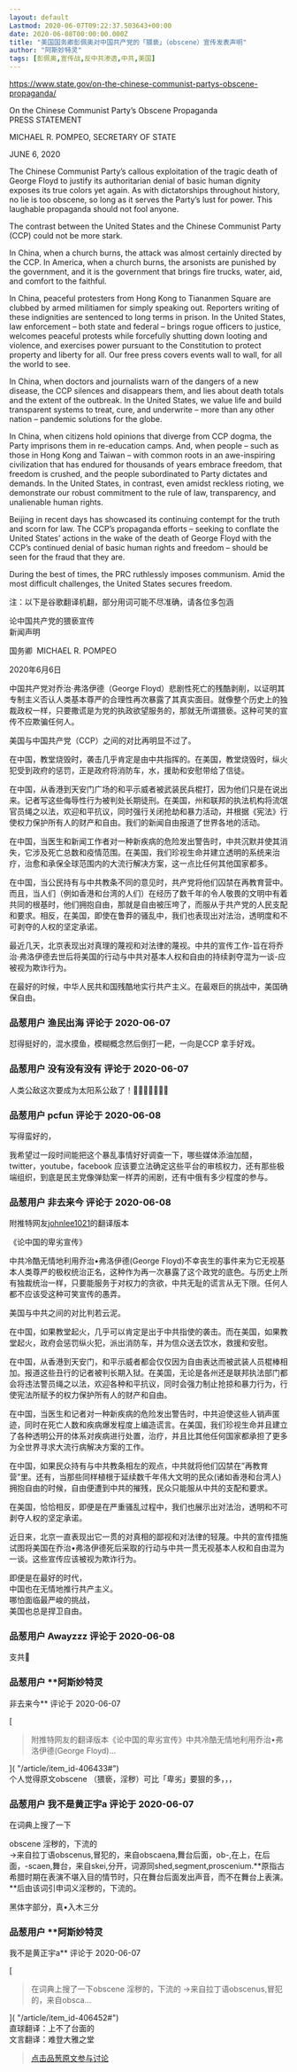 ```yaml
---
layout: default
Lastmod: 2020-06-07T09:22:37.503643+00:00
date: 2020-06-08T00:00:00.000Z
title: "美国国务卿彭佩奥对中国共产党的「猥亵」（obscene）宣传发表声明"
author: "阿斯妙特灵"
tags: [彭佩奥,宣传战,反中共渗透,中共,美国]
---
```


https://www.state.gov/on-the-chinese-communist-partys-obscene-propaganda/  
  
On the Chinese Communist Party’s Obscene Propaganda  
PRESS STATEMENT  
  
MICHAEL R. POMPEO, SECRETARY OF STATE  
  
JUNE 6, 2020  
  
The Chinese Communist Party’s callous exploitation of the tragic death of George Floyd to justify its authoritarian denial of basic human dignity exposes its true colors yet again. As with dictatorships throughout history, no lie is too obscene, so long as it serves the Party’s lust for power. This laughable propaganda should not fool anyone.  
  
The contrast between the United States and the Chinese Communist Party (CCP) could not be more stark.  
  
In China, when a church burns, the attack was almost certainly directed by the CCP. In America, when a church burns, the arsonists are punished by the government, and it is the government that brings fire trucks, water, aid, and comfort to the faithful.  
  
In China, peaceful protesters from Hong Kong to Tiananmen Square are clubbed by armed militiamen for simply speaking out. Reporters writing of these indignities are sentenced to long terms in prison. In the United States, law enforcement – both state and federal – brings rogue officers to justice, welcomes peaceful protests while forcefully shutting down looting and violence, and exercises power pursuant to the Constitution to protect property and liberty for all. Our free press covers events wall to wall, for all the world to see.  
  
In China, when doctors and journalists warn of the dangers of a new disease, the CCP silences and disappears them, and lies about death totals and the extent of the outbreak. In the United States, we value life and build transparent systems to treat, cure, and underwrite – more than any other nation – pandemic solutions for the globe.  
  
In China, when citizens hold opinions that diverge from CCP dogma, the Party imprisons them in re-education camps. And, when people – such as those in Hong Kong and Taiwan – with common roots in an awe-inspiring civilization that has endured for thousands of years embrace freedom, that freedom is crushed, and the people subordinated to Party dictates and demands. In the United States, in contrast, even amidst reckless rioting, we demonstrate our robust commitment to the rule of law, transparency, and unalienable human rights.  
  
Beijing in recent days has showcased its continuing contempt for the truth and scorn for law. The CCP’s propaganda efforts – seeking to conflate the United States’ actions in the wake of the death of George Floyd with the CCP’s continued denial of basic human rights and freedom – should be seen for the fraud that they are.  
  
During the best of times, the PRC ruthlessly imposes communism. Amid the most difficult challenges, the United States secures freedom.  
  
  
注：以下是谷歌翻译机翻，部分用词可能不尽准确，请各位多包涵  
  
  
论中国共产党的猥亵宣传  
新闻声明  
  
国务卿  MICHAEL R. POMPEO  
  
2020年6月6日  
  
  
中国共产党对乔治·弗洛伊德（George Floyd）悲剧性死亡的残酷剥削，以证明其专制主义否认人类基本尊严的合理性再次暴露了其真实面目。就像整个历史上的独裁政权一样，只要撒谎是为党的执政欲望服务的，那就无所谓猥亵。这种可笑的宣传不应欺骗任何人。  
  
美国与中国共产党（CCP）之间的对比再明显不过了。  
  
在中国，教堂烧毁时，袭击几乎肯定是由中共指挥的。在美国，教堂烧毁时，纵火犯受到政府的惩罚，正是政府将消防车，水，援助和安慰带给了信徒。  
  
在中国，从香港到天安门广场的和平示威者被武装民兵棍打，因为他们只是在说出来。记者写这些侮辱性行为被判处长期徒刑。在美国，州和联邦的执法机构将流氓官员绳之以法，欢迎和平抗议，同时强行关闭抢劫和暴力活动，并根据《宪法》行使权力保护所有人的财产和自由。我们的新闻自由报道了世界各地的活动。  
  
在中国，当医生和新闻工作者对一种新疾病的危险发出警告时，中共沉默并使其消失，它涉及死亡总数和疫情范围。在美国，我们珍视生命并建立透明的系统来治疗，治愈和承保全球范围内的大流行解决方案，这一点比任何其他国家都多。  
  
在中国，当公民持有与中共教条不同的意见时，共产党将他们囚禁在再教育营中。而且，当人们（例如香港和台湾的人们）在经历了数千年的令人敬畏的文明中有着共同的根基时，他们拥抱自由，那就是自由被压垮了，而服从于共产党的人民支配和要求。相反，在美国，即使在鲁莽的骚乱中，我们也表现出对法治，透明度和不可剥夺的人权的坚定承诺。  
  
最近几天，北京表现出对真理的蔑视和对法律的蔑视。中共的宣传工作-旨在将乔治·弗洛伊德去世后将美国的行动与中共对基本人权和自由的持续剥夺混为一谈-应被视为欺诈行为。  
  
在最好的时候，中华人民共和国残酷地实行共产主义。在最艰巨的挑战中，美国确保自由。

            
### 品葱用户 **渔民出海** 评论于 2020-06-07
        
怼得挺好的，混水摸鱼，模糊概念然后倒打一耙，一向是CCP 拿手好戏。
        


            
### 品葱用户 **没有没有没有** 评论于 2020-06-07
        
人类公敌这次要成为太阳系公敌了！🤣🤣🤣🤣🤣🤣🤣
        


            
### 品葱用户 **pcfun** 评论于 2020-06-08
        
写得蛮好的，  
  
我希望过一段时间能把这个暴乱事情好好调查一下，哪些媒体添油加醋，twitter，youtube，facebook 应该要立法确定这些平台的审核权力，还有那些极端组织，到底是民主党像弹劾案一样弄的闹剧，还有中俄有多少程度的参与。
        


            
### 品葱用户 **非去来今** 评论于 2020-06-08
        
附推特网友[johnlee1021]( "https://twitter.com/johnlee1021")的翻译版本  
  
《论中国的卑劣宣传》  
  
中共冷酷无情地利用乔治•弗洛伊德(George Floyd)不幸丧生的事件来为它无视基本人类尊严的极权统治正名，这种作为再一次暴露了这个政党的底色。与历史上所有独裁统治一样，只要能服务于对权力的贪欲，中共无耻的谎言从无下限。任何人都不应该受这种可笑宣传的愚弄。  
  
美国与中共之间的对比判若云泥。  
  
在中国，如果教堂起火，几乎可以肯定是出于中共指使的袭击。而在美国，如果教堂起火，政府会惩罚纵火犯，派出消防车，并为信众送去饮水，救援和安慰。  
  
在中国，从香港到天安门，和平示威者都会仅仅因为自由表达而被武装人员棍棒相加。报道这些丑行的记者被判长期入狱。在美国，无论是各州还是联邦执法部门都会将违法警员绳之以法，欢迎各种和平抗议，同时会强力制止抢掠和暴力行为，行使宪法所赋予的权力保护所有人的财产和自由。  
  
在中国，当医生和记者对一种新疾病的危险发出警告时，中共迫使这些人销声匿迹，同时在死亡人数和疾病爆发程度上编造谎言。在美国，我们珍视生命并且建立了各种透明公开的体系对疾病进行处置，治疗，并且比其他任何国家都承担了更多为全世界寻求大流行病解决方案的工作。  
  
在中国，如果民众持有与中共教条相左的观点，中共就将他们囚禁在”再教育营”里。还有，当那些同样植根于延续数千年伟大文明的民众(诸如香港和台湾人)拥抱自由的时候，自由便遭到中共的摧残，民众只能服从中共的支配和要求。  
  
在美国，恰恰相反，即便是在严重骚乱过程中，我们也展示出对法治，透明和不可剥夺人权的坚定承诺。  
  
近日来，北京一直表现出它一贯的对真相的鄙视和对法律的轻蔑。中共的宣传措施试图将美国在乔治•弗洛伊德死后采取的行动与中共一贯无视基本人权和自由混为一谈。这些宣传应该被视为欺诈行为。  
  
即便是在最好的时代，  
中国也在无情地推行共产主义。  
哪怕面临最严峻的挑战，  
美国也总是捍卫自由。
        


            
### 品葱用户 **Awayzzz** 评论于 2020-06-08
        
支共💊
        


            
### 品葱用户 **阿斯妙特灵 
非去来今** 评论于 2020-06-07
        
[

> 附推特网友的翻译版本《论中国的卑劣宣传》中共冷酷无情地利用乔治•弗洛伊德(George Floyd)...

]( "/article/item_id-406433#")  
个人觉得原文obscene （猥亵，淫秽）可比「卑劣」要狠的多，，，
        


            
### 品葱用户 **我不是黄正宇a** 评论于 2020-06-07
        
在词典上搜了一下  
  
obscene 淫秽的，下流的  
→来自拉丁语obscenus,冒犯的，来自obscaena,舞台后面，ob-,在上，在后面，-scaen,舞台，来自skei,分开，词源同shed,segment,proscenium.**原指古希腊时期在表演不堪入目的情节时，只在舞台后面发出声音，而不在舞台上表演。**后由该词引申词义淫秽的，下流的。  
  
  
黑体字部分，真•入木三分
        


            
### 品葱用户 **阿斯妙特灵 
我不是黄正宇a** 评论于 2020-06-07
        
[

> 在词典上搜了一下obscene 淫秽的，下流的 →来自拉丁语obscenus,冒犯的，来自obsca...

]( "/article/item_id-406452#")  
直球翻译：上不了台面的  
文言翻译：难登大雅之堂
        






> [点击品葱原文参与讨论](https://pincong.rocks/article/20120)


